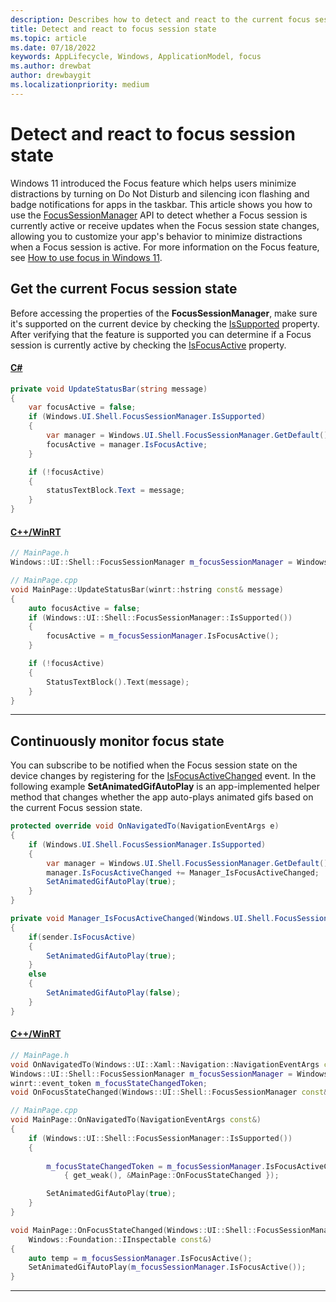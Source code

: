 ```yaml
---
description: Describes how to detect and react to the current focus session state.
title: Detect and react to focus session state
ms.topic: article
ms.date: 07/18/2022
keywords: AppLifecycle, Windows, ApplicationModel, focus
ms.author: drewbat
author: drewbaygit
ms.localizationpriority: medium
---
```


# Detect and react to focus session state

Windows 11 introduced the Focus feature which helps users minimize distractions by turning on Do Not Disturb and silencing icon flashing and badge notifications for apps in the taskbar. This article shows you how to use the [FocusSessionManager](/uwp/api/windows.ui.shell.focussessionmanager) API to detect whether a Focus session is currently active or receive updates when the Focus session state changes, allowing you to customize your app's behavior to minimize distractions when a Focus session is active. For more information on the Focus feature, see [How to use focus in Windows 11](https://support.microsoft.com/en-us/windows/how-to-use-focus-in-windows-11-cbcc9ddb-8164-43fa-8919-b9a2af072382).

## Get the current Focus session state

Before accessing the properties of the **FocusSessionManager**, make sure it's supported on the current device by checking the [IsSupported](/uwp/api/windows.ui.shell.focussessionmanager.issupported) property. After verifying that the feature is supported you can determine if a Focus session is currently active by checking the [IsFocusActive](/uwp/api/windows.ui.shell.focussessionmanager.isfocusactive) property.

#### [C#](#tab/csharp)

```csharp
private void UpdateStatusBar(string message)
{
    var focusActive = false;
    if (Windows.UI.Shell.FocusSessionManager.IsSupported)
    {
        var manager = Windows.UI.Shell.FocusSessionManager.GetDefault();
        focusActive = manager.IsFocusActive;
    }

    if (!focusActive)
    {
        statusTextBlock.Text = message;
    }
}
```

#### [C++/WinRT](#tab/cppwinrt)

```cpp
// MainPage.h
Windows::UI::Shell::FocusSessionManager m_focusSessionManager = Windows::UI::Shell::FocusSessionManager::GetDefault();

// MainPage.cpp
void MainPage::UpdateStatusBar(winrt::hstring const& message)
{
    auto focusActive = false;
    if (Windows::UI::Shell::FocusSessionManager::IsSupported())
    {
        focusActive = m_focusSessionManager.IsFocusActive();
    }

    if (!focusActive)
    {
        StatusTextBlock().Text(message);
    }
}
```

---

## Continuously monitor focus state

You can subscribe to be notified when the Focus session state on the device changes by registering for the [IsFocusActiveChanged](/uwp/api/windows.ui.shell.focussessionmanager.isfocusactivechanged) event. In the following example **SetAnimatedGifAutoPlay** is an app-implemented helper method that changes whether the app auto-plays animated gifs based on the current Focus session state.

```csharp
protected override void OnNavigatedTo(NavigationEventArgs e)
{
    if (Windows.UI.Shell.FocusSessionManager.IsSupported)
    {
        var manager = Windows.UI.Shell.FocusSessionManager.GetDefault();
        manager.IsFocusActiveChanged += Manager_IsFocusActiveChanged;
        SetAnimatedGifAutoPlay(true);
    }
}

private void Manager_IsFocusActiveChanged(Windows.UI.Shell.FocusSessionManager sender, object args)
{
    if(sender.IsFocusActive)
    {
        SetAnimatedGifAutoPlay(true);
    }
    else
    {
        SetAnimatedGifAutoPlay(false);
    }
}
```

#### [C++/WinRT](#tab/cppwinrt)

```cpp
// MainPage.h
void OnNavigatedTo(Windows::UI::Xaml::Navigation::NavigationEventArgs const&);
Windows::UI::Shell::FocusSessionManager m_focusSessionManager = Windows::UI::Shell::FocusSessionManager::GetDefault();
winrt::event_token m_focusStateChangedToken;
void OnFocusStateChanged(Windows::UI::Shell::FocusSessionManager const& sender, Windows::Foundation::IInspectable const&);

// MainPage.cpp
void MainPage::OnNavigatedTo(NavigationEventArgs const&)
{
    if (Windows::UI::Shell::FocusSessionManager::IsSupported())
    {
        
        m_focusStateChangedToken = m_focusSessionManager.IsFocusActiveChanged(
            { get_weak(), &MainPage::OnFocusStateChanged });

        SetAnimatedGifAutoPlay(true);
    }
}

void MainPage::OnFocusStateChanged(Windows::UI::Shell::FocusSessionManager const& sender,
    Windows::Foundation::IInspectable const&)
{
    auto temp = m_focusSessionManager.IsFocusActive();
    SetAnimatedGifAutoPlay(m_focusSessionManager.IsFocusActive());
}
```

---